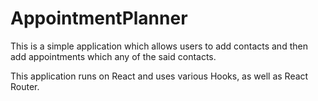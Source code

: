 # AppointmentPlanner

This is a simple application which allows users to add contacts and then add appointments which any of the said contacts.

This application runs on React and uses various Hooks, as well as React Router. 